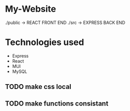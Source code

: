 # My-Website

./public -> REACT FRONT END
./src -> EXPRESS BACK END

# Technologies used
- Express
- React
- MUI
- MySQL

## TODO make css local
## TODO make functions consistant